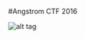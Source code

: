 #Angstrom CTF 2016

![alt tag](https://github.com/MrMugiwara/WriteupsCTF/edit/master/AngstromCTF/AngstromCTF.png)
